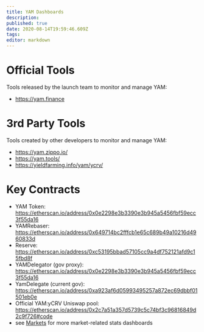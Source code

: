 ```yaml
---
title: YAM Dashboards
description: 
published: true
date: 2020-08-14T19:59:46.609Z
tags: 
editor: markdown
---
```


# Official Tools

Tools released by the launch team to monitor and manage YAM:

- https://yam.finance


# 3rd Party Tools

Tools created by other developers to monitor and manage YAM:

- https://yam.zippo.io/
- https://yam.tools/
- https://yieldfarming.info/yam/ycrv/


# Key Contracts

- YAM Token: https://etherscan.io/address/0x0e2298e3b3390e3b945a5456fbf59ecc3f55da16
- YAMRebaser: https://etherscan.io/address/0x649714bc2fffcb1e65c689b49a10216d4960833d
- Reserve: https://etherscan.io/address/0xc53195bbad57105cc9a4df752121afd9c15fbd8f
- YAMDelegator (gov proxy): https://etherscan.io/address/0x0e2298e3b3390e3b945a5456fbf59ecc3f55da16
- YamDelegate (current gov): https://etherscan.io/address/0xa923af6d05993495257a872ec69dbbf01501eb0e
- Official YAM:yCRV Uniswap pool: https://etherscan.io/address/0x2c7a51a357d5739c5c74bf3c96816849d2c9f726#code
- see [Markets](/trade) for more market-related stats dashboards